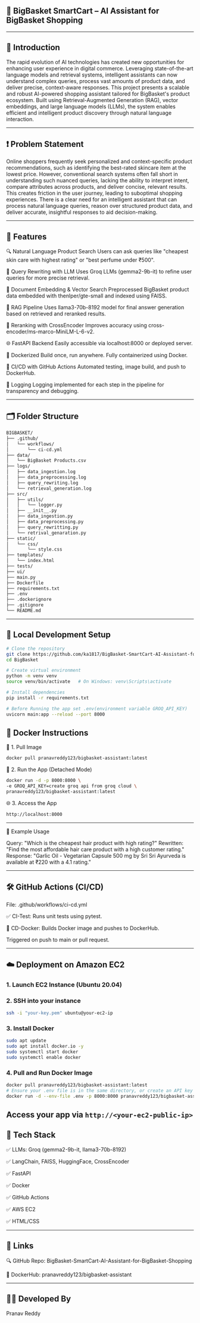 ## 🛒 BigBasket SmartCart – AI Assistant for BigBasket Shopping
---
## 🧾 Introduction

The rapid evolution of AI technologies has created new opportunities for enhancing user experience in digital commerce. Leveraging state-of-the-art language models and retrieval systems, intelligent assistants can now understand complex queries, process vast amounts of product data, and deliver precise, context-aware responses. This project presents a scalable and robust AI-powered shopping assistant tailored for BigBasket's product ecosystem. Built using Retrieval-Augmented Generation (RAG), vector embeddings, and large language models (LLMs), the system enables efficient and intelligent product discovery through natural language interaction.

---

## ❗ Problem Statement

Online shoppers frequently seek personalized and context-specific product recommendations, such as identifying the best-rated skincare item at the lowest price. However, conventional search systems often fall short in understanding such nuanced queries, lacking the ability to interpret intent, compare attributes across products, and deliver concise, relevant results. This creates friction in the user journey, leading to suboptimal shopping experiences. There is a clear need for an intelligent assistant that can process natural language queries, reason over structured product data, and deliver accurate, insightful responses to aid decision-making.

---

## 🚀 Features

🔍 Natural Language Product Search
Users can ask queries like "cheapest skin care with highest rating" or "best perfume under ₹500".

🧠 Query Rewriting with LLM
Uses Groq LLMs (gemma2-9b-it) to refine user queries for more precise retrieval.

📄 Document Embedding & Vector Search
Preprocessed BigBasket product data embedded with thenlper/gte-small and indexed using FAISS.

🤖 RAG Pipeline
Uses llama3-70b-8192 model for final answer generation based on retrieved and reranked results.

🔁 Reranking with CrossEncoder
Improves accuracy using cross-encoder/ms-marco-MiniLM-L-6-v2.

🌐 FastAPI Backend
Easily accessible via localhost:8000 or deployed server.

🐳 Dockerized
Build once, run anywhere. Fully containerized using Docker.

🚰 CI/CD with GitHub Actions
Automated testing, image build, and push to DockerHub.

📜 Logging
Logging implemented for each step in the pipeline for transparency and debugging.

---

## 🗂️ Folder Structure

```bash
BIGBASKET/
├── .github/
│   └── workflows/
│       └── ci-cd.yml
├── data/
│   └── BigBasket Products.csv
├── logs/
│   ├── data_ingestion.log
│   ├── data_preprocessing.log
│   ├── query_rewriting.log
│   └── retrieval_generation.log
├── src/
│   ├── utils/
│   │   └── logger.py
│   ├── __init__.py
│   ├── data_ingestion.py
│   ├── data_preprocessing.py
│   ├── query_rewritting.py
│   └── retrival_genaration.py
├── static/
│   └── css/
│       └── style.css
├── templates/
│   └── index.html
├── tests/
├── ui/
├── main.py
├── Dockerfile
├── requirements.txt
├── .env
├── .dockerignore
├── .gitignore
└── README.md
```

---

## 🧪 Local Development Setup

```bash
# Clone the repository
git clone https://github.com/ka1817/BigBasket-SmartCart-AI-Assistant-for-BigBasket-Shopping
cd BigBasket

# Create virtual environment
python -m venv venv
source venv/bin/activate   # On Windows: venv\Scripts\activate

# Install dependencies
pip install -r requirements.txt

# Before Running the app set .env(environment variable GROQ_API_KEY)
uvicorn main:app --reload --port 8000
```

## 🐳 Docker Instructions

🔧 1. Pull Image

```bash
docker pull pranavreddy123/bigbasket-assistant:latest
```

🚀 2. Run the App (Detached Mode)

```bash
docker run -d -p 8000:8000 \
-e GROQ_API_KEY=create groq api from groq cloud \
pranavreddy123/bigbasket-assistant:latest
```

🌐 3. Access the App

```bash
http://localhost:8000
```

---

🤖 Example Usage

Query: "Which is the cheapest hair product with high rating?"
Rewritten: "Find the most affordable hair care product with a high customer rating."
Response: "Garlic Oil - Vegetarian Capsule 500 mg by Sri Sri Ayurveda is available at ₹220 with a 4.1 rating."

---

## 🛠️ GitHub Actions (CI/CD)

File: .github/workflows/ci-cd.yml

✅ CI-Test: Runs unit tests using pytest.

🐳 CD-Docker: Builds Docker image and pushes to DockerHub.

Triggered on push to main or pull request.

---

## ☁️ Deployment on Amazon EC2

### 1. Launch EC2 Instance (Ubuntu 20.04)

### 2. SSH into your instance

```bash
ssh -i "your-key.pem" ubuntu@your-ec2-ip
```

### 3. Install Docker

```bash
sudo apt update
sudo apt install docker.io -y
sudo systemctl start docker
sudo systemctl enable docker
```

### 4. Pull and Run Docker Image

```bash
docker pull pranavreddy123/bigbasket-assistant:latest
# Ensure your .env file is in the same directory, or create an API key using Groq Cloud and add it to the .env file
docker run -d --env-file .env -p 8000:8000 pranavreddy123/bigbasket-assistant:latest
```

## Access your app via `http://<your-ec2-public-ip>`

## 🧠 Tech Stack

✅ LLMs: Groq (gemma2-9b-it, llama3-70b-8192)

✅ LangChain, FAISS, HuggingFace, CrossEncoder

✅ FastAPI

✅ Docker

✅ GitHub Actions

✅ AWS EC2

✅ HTML/CSS

---

## 🔗 Links

🔍 GitHub Repo: BigBasket-SmartCart-AI-Assistant-for-BigBasket-Shopping

🐳 DockerHub: pranavreddy123/bigbasket-assistant

---

## 🧑‍💻 Developed By

Pranav Reddy
